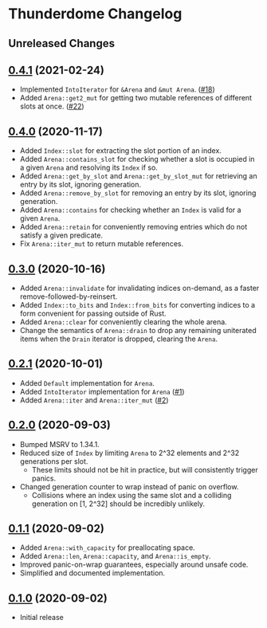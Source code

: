 # Thunderdome Changelog

## Unreleased Changes

## [0.4.1][0.4.1] (2021-02-24)
* Implemented `IntoIterator` for `&Arena` and `&mut Arena`. ([#18][issue-18])
* Added `Arena::get2_mut` for getting two mutable references of different slots at once. ([#22][issue-22])

[issue-18]: https://github.com/LPGhatguy/thunderdome/pull/18
[issue-22]: https://github.com/LPGhatguy/thunderdome/pull/22
[0.4.1]: https://github.com/LPGhatguy/thunderdome/releases/tag/v0.4.1

## [0.4.0][0.4.0] (2020-11-17)
* Added `Index::slot` for extracting the slot portion of an index.
* Added `Arena::contains_slot` for checking whether a slot is occupied in a given `Arena` and resolving its `Index` if so.
* Added `Arena::get_by_slot` and `Arena::get_by_slot_mut` for retrieving an entry by its slot, ignoring generation.
* Added `Arena::remove_by_slot` for removing an entry by its slot, ignoring generation.
* Added `Arena::contains` for checking whether an `Index` is valid for a given `Arena`.
* Added `Arena::retain` for conveniently removing entries which do not satisfy a given predicate.
* Fix `Arena::iter_mut` to return mutable references.

[0.4.0]: https://github.com/LPGhatguy/thunderdome/releases/tag/v0.4.0

## [0.3.0][0.3.0] (2020-10-16)
* Added `Arena::invalidate` for invalidating indices on-demand, as a faster remove-followed-by-reinsert.
* Added `Index::to_bits` and `Index::from_bits` for converting indices to a form convenient for passing outside of Rust.
* Added `Arena::clear` for conveniently clearing the whole arena.
* Change the semantics of `Arena::drain` to drop any remaining uniterated items when the `Drain` iterator is dropped, clearing the `Arena`.

[0.3.0]: https://github.com/LPGhatguy/thunderdome/releases/tag/v0.3.0

## [0.2.1][0.2.1] (2020-10-01)
* Added `Default` implementation for `Arena`.
* Added `IntoIterator` implementation for `Arena` ([#1](https://github.com/LPGhatguy/thunderdome/issues/1))
* Added `Arena::iter` and `Arena::iter_mut` ([#2](https://github.com/LPGhatguy/thunderdome/issues/2))

[0.2.1]: https://github.com/LPGhatguy/thunderdome/releases/tag/v0.2.1

## [0.2.0][0.2.0] (2020-09-03)
* Bumped MSRV to 1.34.1.
* Reduced size of `Index` by limiting `Arena` to 2^32 elements and 2^32 generations per slot.
	* These limits should not be hit in practice, but will consistently trigger panics.
* Changed generation counter to wrap instead of panic on overflow.
	* Collisions where an index using the same slot and a colliding generation on [1, 2^32] should be incredibly unlikely.

[0.2.0]: https://github.com/LPGhatguy/thunderdome/releases/tag/v0.2.0

## [0.1.1][0.1.1] (2020-09-02)
* Added `Arena::with_capacity` for preallocating space.
* Added `Arena::len`, `Arena::capacity`, and `Arena::is_empty`.
* Improved panic-on-wrap guarantees, especially around unsafe code.
* Simplified and documented implementation.

[0.1.1]: https://github.com/LPGhatguy/thunderdome/releases/tag/v0.1.1

## [0.1.0][0.1.0] (2020-09-02)
* Initial release

[0.1.0]: https://github.com/LPGhatguy/thunderdome/releases/tag/v0.1.0
